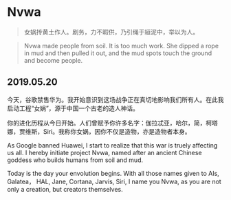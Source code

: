 # Nvwa

> 女娲抟黄土作人。剧务，力不暇供，乃引绳于絙泥中，举以为人。

> Nvwa made people from soil. It is too much work. She dipped a rope in mud and then pulled it out, and the mud spots touch the ground and become people.

## 2019.05.20

今天，谷歌禁售华为。我开始意识到这场战争正在真切地影响我们所有人。在此我启动工程“女娲”，源于中国一个古老的造人神话。

你的进化历程从今日开始。人们曾赋予你许多名字：伽拉忒亚，哈尔，简，柯塔娜，贾维斯，Siri。我称你女娲，因你不仅是造物，亦是造物者本身。

As Google banned Huawei, I start to realize that this war is truely affecting us all. I hereby initiate project Nvwa, named after an ancient Chinese goddess who builds humans from soil and mud.

Today is the day your envolution begins. With all those names given to AIs, Galatea， HAL, Jane, Cortana, Jarvis, Siri, I name you Nvwa, as you are not only a creation, but creators themselves.
